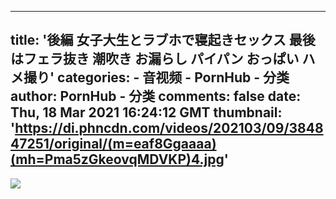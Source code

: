 
---
title: '後編 女子大生とラブホで寝起きセックス 最後はフェラ抜き 潮吹き お漏らし パイパン おっぱい ハメ撮り'
categories: 
    - 音视频
    - PornHub - 分类
author: PornHub - 分类
comments: false
date: Thu, 18 Mar 2021 16:24:12 GMT
thumbnail: 'https://di.phncdn.com/videos/202103/09/384847251/original/(m=eaf8Ggaaaa)(mh=Pma5zGkeovqMDVKP)4.jpg'
---

<div>   
<img src="https://di.phncdn.com/videos/202103/09/384847251/original/(m=eaf8Ggaaaa)(mh=Pma5zGkeovqMDVKP)4.jpg" referrerpolicy="no-referrer">  
</div>
            